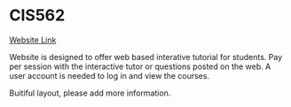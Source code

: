 # CIS562

<a href="http://www.vayuna.org/webedu" target="_blank"> Website Link</a><br>

Website is designed to offer web based interative tutorial for students. Pay per session with the interactive tutor or questions posted on the web. A user account is needed to log in and view the courses. 


Buitiful layout, please add more information.
